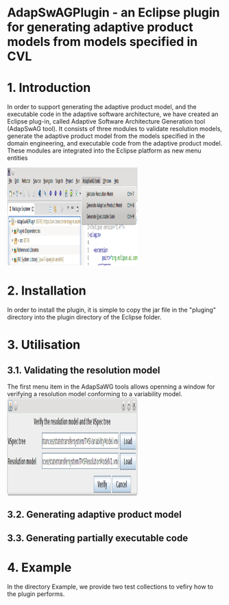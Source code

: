 AdapSwAGPlugin - an Eclipse plugin for generating adaptive product models from models specified in CVL
====================================================================================================

<h1>1. Introduction </h1>

 In order to support generating the adaptive product model, and the executable code in the adaptive software architecture, we have created an Eclipse
plug-in, called Adaptive Software Architecture Generation tool (AdapSwAG
tool). It consists of three modules to validate resolution models, generate the
adaptive product model from the models specified in the domain engineering,
and executable code from the adaptive product model. These modules are integrated into the Eclipse platform as new menu entities

<img src="https://github.com/nthohuynh/AdapSwAGPlugin/blob/master/screenshot/eclipseplugin.png" alt="Mountain View" style="width:304px;height:228px;">

<h1>2. Installation</h1>
In order to install the plugin, it is simple to copy the jar file in the "pluging" directory into the plugin directory of the Eclipse folder. 
<h1>3. Utilisation</h1>
<h2>3.1. Validating the resolution model </h2> 
The first menu item in the AdapSaWG tools allows openning a window for verifying a resolution model conforming to a variability model. 

<img src="https://github.com/nthohuynh/AdapSwAGPlugin/blob/master/screenshot/eclipseplugin2.png" alt="Mountain View" style="width:304px;height:228px;">

<h2>3.2. Generating adaptive product model </h2> 

<h2>3.3. Generating partially executable code </h2> 


<h1>4. Example</h1>

In the directory Example, we provide two test collections to vefiry how to the plugin performs.


